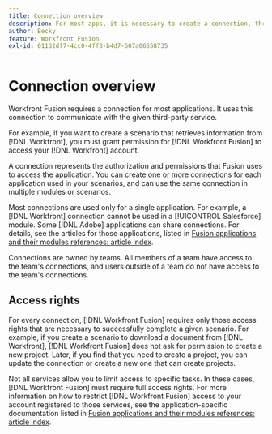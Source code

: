 ```yaml
---
title: Connection overview
description: For most apps, it is necessary to create a connection, through which [!DNL Adobe Workfront Fusion] can communicate with the given third-party service according to the settings of the specific scenario.
author: Becky
feature: Workfront Fusion
exl-id: 01132df7-4cc0-4ff3-b4d7-607a06558735
---
```

# Connection overview

Workfront Fusion requires a connection for most applications.  It uses this connection to communicate with the given third-party service.

For example, if you want to create a scenario that retrieves information from [!DNL Workfront], you must grant permission for [!DNL Workfront Fusion] to access your [!DNL Workfront] account.

A connection represents the authorization and permissions that Fusion uses to access the application. You can create one or more connections for each application used in your scenarios, and can use the same connection in multiple modules or scenarios. 

Most connections are used only for a single application. For example, a [!DNL Workfront] connection cannot be used in a [!UICONTROL Salesforce] module. Some [!DNL Adobe] applications can share connections. For details, see the articles for those applications, listed in [Fusion applications and their modules references: article index](/help/workfront-fusion/references/apps-and-modules/apps-and-modules-toc.md). 

Connections are owned by teams. All members of a team have access to the team's connections, and users outside of a team do not have access to the team's connections.

## Access rights

For every connection, [!DNL Workfront Fusion] requires only those access rights that are necessary to successfully complete a given scenario. For example, if you create a scenario to download a document from [!DNL Workfront], [!DNL Workfront Fusion] does not ask for permission to create a new project. Later, if you find that you need to create a project, you can update the connection or create a new one that can create projects.

Not all services allow you to limit access to specific tasks. In these cases, [!DNL Workfront Fusion] must require full access rights. For more information on how to restrict [!DNL Workfront Fusion] access to your account registered to those services, see the application-specific documentation listed in [Fusion applications and their modules references: article index](/help/workfront-fusion/references/apps-and-modules/apps-and-modules-toc.md).
